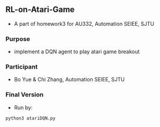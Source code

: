 ## RL-on-Atari-Game
- A part of homework3 for AU332, Automation SEIEE, SJTU
### Purpose
- implement a DQN agent to play atari game breakout
### Participant
- Bo Yue & Chi Zhang, Automation SEIEE, SJTU
### Final Version
- Run by:
```
python3 atariDQN.py
```
